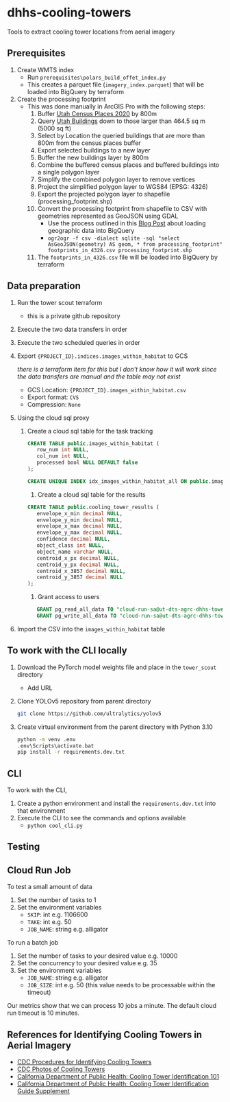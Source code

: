 # dhhs-cooling-towers

Tools to extract cooling tower locations from aerial imagery

## Prerequisites
1. Create WMTS index
   - Run `prerequisites\polars_build_offet_index.py`
   - This creates a parquet file (`imagery_index.parquet`) that will be loaded into BigQuery by terraform
1. Create the processing footprint
   - This was done manually in ArcGIS Pro with the following steps:
      1. Buffer [Utah Census Places 2020](https://opendata.gis.utah.gov/datasets/utah-census-places-2020/explore) by 800m
      1. Query [Utah Buildings](https://opendata.gis.utah.gov/datasets/utah-buildings/explore) down to those larger than 464.5 sq m (5000 sq ft)
      1. Select by Location the queried buildings that are more than 800m from the census places buffer
      1. Export selected buildings to a new layer
      1. Buffer the new buildings layer by 800m
      1. Combine the buffered census places and buffered buildings into a single polygon layer
      1. Simplify the combined polygon layer to remove vertices
      1. Project the simplified polygon layer to WGS84 (EPSG: 4326)
      1. Export the projected polygon layer to shapefile (processing_footprint.shp)
      1. Convert the processing footprint from shapefile to CSV with geometries represented as GeoJSON using GDAL
         - Use the process outlined in this [Blog Post](https://medium.com/google-cloud/how-to-load-geographic-data-like-zipcode-boundaries-into-bigquery-25e4be4391c8) about loading geographic data into BigQuery
         - `ogr2ogr -f csv -dialect sqlite -sql "select AsGeoJSON(geometry) AS geom, * from processing_footprint" footprints_in_4326.csv processing_footprint.shp`
      1. The `footprints_in_4326.csv` file will be loaded into BigQuery by terraform



## Data preparation

1. Run the tower scout terraform
   - this is a private github repository
1. Execute the two data transfers in order
1. Execute the two scheduled queries in order
1. Export `{PROJECT_ID}.indices.images_within_habitat` to GCS

   _there is a terraform item for this but I don't know how it will work since the data transfers are manual and the table may not exist_

   - GCS Location: `{PROJECT_ID}.images_within_habitat.csv`
   - Export format: `CVS`
   - Compression: `None`

1. Using the cloud sql proxy

   1. Create a cloud sql table for the task tracking

      ```sql
      CREATE TABLE public.images_within_habitat (
         row_num int NULL,
         col_num int NULL,
         processed bool NULL DEFAULT false
      );

      CREATE UNIQUE INDEX idx_images_within_habitat_all ON public.images_within_habitat USING btree (row_num, col_num, processed);
      ```

      1. Create a cloud sql table for the results

      ```sql
      CREATE TABLE public.cooling_tower_results (
         envelope_x_min decimal NULL,
         envelope_y_min decimal NULL,
         envelope_x_max decimal NULL,
         envelope_y_max decimal NULL,
         confidence decimal NULL,
         object_class int NULL,
         object_name varchar NULL,
         centroid_x_px decimal NULL,
         centroid_y_px decimal NULL,
         centroid_x_3857 decimal NULL,
         centroid_y_3857 decimal NULL
      );
      ```

      1. Grant access to users

      ```sql
         GRANT pg_read_all_data TO "cloud-run-sa@ut-dts-agrc-dhhs-towers-dev.iam";
         GRANT pg_write_all_data TO "cloud-run-sa@ut-dts-agrc-dhhs-towers-dev.iam";
      ```

1. Import the CSV into the `images_within_habitat` table

## To work with the CLI locally

1. Download the PyTorch model weights file and place in the `tower_scout` directory
   - Add URL
1. Clone YOLOv5 repository from parent directory

   ```sh
   git clone https://github.com/ultralytics/yolov5
   ```

1. Create virtual environment from the parent directory with Python 3.10

   ```sh
   python -m venv .env
   .env\Scripts\activate.bat
   pip install -r requirements.dev.txt
   ```

## CLI

To work with the CLI,

1. Create a python environment and install the `requirements.dev.txt` into that environment
1. Execute the CLI to see the commands and options available
   - `python cool_cli.py`

## Testing

## Cloud Run Job

To test a small amount of data

1. Set the number of tasks to 1
1. Set the environment variables
   - `SKIP`: int e.g. 1106600
   - `TAKE`: int e.g. 50
   - `JOB_NAME`: string e.g. alligator

To run a batch job

1. Set the number of tasks to your desired value e.g. 10000
1. Set the concurrency to your desired value e.g. 35
1. Set the environment variables
   - `JOB_NAME`: string e.g. alligator
   - `JOB_SIZE`: int e.g. 50 (this value needs to be processable within the timeout)

Our metrics show that we can process 10 jobs a minute. The default cloud run timeout is 10 minutes.

## References for Identifying Cooling Towers in Aerial Imagery
- [CDC Procedures for Identifying Cooling Towers](https://www.cdc.gov/legionella/health-depts/environmental-inv-resources/id-cooling-towers.html)
- [CDC Photos of Cooling Towers](https://www.cdc.gov/legionella/health-depts/environmental-inv-resources/cooling-tower-images.html)
- [California Department of Public Health: Cooling Tower Identification 101](https://www.cdph.ca.gov/Programs/CID/DCDC/CDPH%20Document%20Library/CoolingTowerIDGuideProtocol.pdf)
- [California Department of Public Health: Cooling Tower Identification Guide Supplement](https://www.cdph.ca.gov/Programs/CID/DCDC/CDPH%20Document%20Library/CTIDGuideSupplement.pdf)
